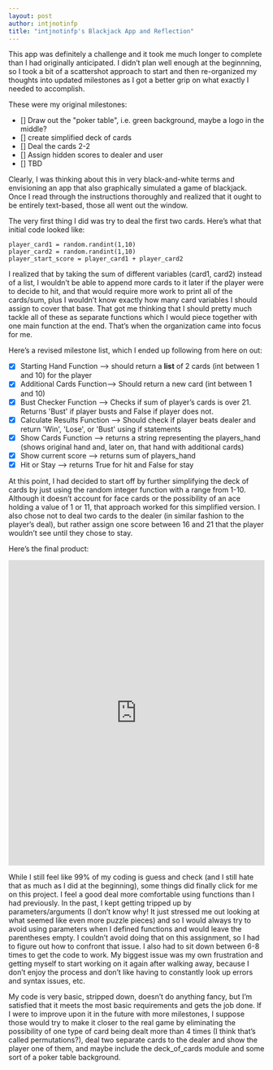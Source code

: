 ```yaml
---
layout: post
author: intjnotinfp
title: "intjnotinfp's Blackjack App and Reflection"
---
```


This app was definitely a challenge and it took me much longer to complete than I had originally anticipated. I didn’t plan well enough at the beginnning, so I took a bit of a scattershot approach to start and then re-organized my thoughts into updated milestones as I got a better grip on what exactly I needed to accomplish. 

These were my original milestones:
- []	Draw out the "poker table", i.e. green background, maybe a logo in the middle?
- []	create simplified deck of cards
- []	Deal the cards 2-2
- []	Assign hidden scores to dealer and user
- []	TBD

Clearly, I was thinking about this in very black-and-white terms and envisioning an app that also graphically simulated a game of blackjack. Once I read through the instructions thoroughly and realized that it ought to be entirely text-based, those all went out the window.

The very first thing I did was try to deal the first two cards. Here’s what that initial code looked like:
```
player_card1 = random.randint(1,10)
player_card2 = random.randint(1,10)
player_start_score = player_card1 + player_card2
```
I realized that by taking the sum of different variables (card1, card2) instead of a list, I wouldn’t be able to append more cards to it later if the player were to decide to hit, and that would require more work to print all of the cards/sum, plus I wouldn’t know exactly how many card variables I should assign to cover that base. That got me thinking that I should pretty much tackle all of these as separate functions which I would piece together with one main function at the end. That’s when the organization came into focus for me.

Here’s a revised milestone list, which I ended up following from here on out:
- [X]	Starting Hand Function --> should return a **list** of 2 cards (int between 1 and 10) for the player
- [X]	Additional Cards Function--> Should return a new card (int between 1 and 10)
- [X]	Bust Checker Function --> Checks if sum of player’s cards is over 21. Returns 'Bust' if player busts and False if player does not.
- [X]	Calculate Results Function --> Should check if player beats dealer and return 'Win', 'Lose', or 'Bust' using if statements
- [X]	Show Cards Function --> returns a string representing the players_hand (shows original hand and, later on, that hand with additional cards)
- [X]	Show current score --> returns sum of players_hand
- [X]	Hit or Stay --> returns True for hit and False for stay

At this point, I had decided to start off by further simplifying the deck of cards by just using the random integer function with a range from 1-10. Although it doesn’t account for face cards or the possibility of an ace holding a value of 1 or 11, that approach worked for this simplified version. I also chose not to deal two cards to the dealer (in similar fashion to the player’s deal), but rather assign one score between 16 and 21 that the player wouldn’t see until they chose to stay.

Here’s the final product:
<iframe src="https://trinket.io/embed/python/1e80e87fda" width="100%" height="600" frameborder="0" marginwidth="0" marginheight="0" allowfullscreen></iframe>

While I still feel like 99% of my coding is guess and check (and I still hate that as much as I did at the beginning), some things did finally click for me on this project. I feel a good deal more comfortable using functions than I had previously. In the past, I kept getting tripped up by parameters/arguments (I don’t know why! It just stressed me out looking at what seemed like even more puzzle pieces) and so I would always try to avoid using parameters when I defined functions and would leave the parentheses empty. I couldn’t avoid doing that on this assignment, so I had to figure out how to confront that issue. I also had to sit down between 6-8 times to get the code to work. My biggest issue was my own frustration and getting myself to start working on it again after walking away, because I don’t enjoy the process and don’t like having to constantly look up errors and syntax issues, etc. 

My code is very basic, stripped down, doesn’t do anything fancy, but I’m satisfied that it meets the most basic requirements and gets the job done. If I were to improve upon it in the future with more milestones, I suppose those would try to make it closer to the real game by eliminating the possibility of one type of card being dealt more than 4 times (I think that’s called permutations?), deal two separate cards to the dealer and show the player one of them, and maybe include the deck_of_cards module and some sort of a poker table background. 

